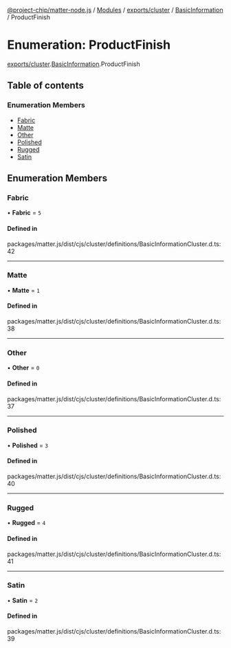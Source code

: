 [@project-chip/matter-node.js](../README.md) / [Modules](../modules.md) / [exports/cluster](../modules/exports_cluster.md) / [BasicInformation](../modules/exports_cluster.BasicInformation.md) / ProductFinish

# Enumeration: ProductFinish

[exports/cluster](../modules/exports_cluster.md).[BasicInformation](../modules/exports_cluster.BasicInformation.md).ProductFinish

## Table of contents

### Enumeration Members

- [Fabric](exports_cluster.BasicInformation.ProductFinish.md#fabric)
- [Matte](exports_cluster.BasicInformation.ProductFinish.md#matte)
- [Other](exports_cluster.BasicInformation.ProductFinish.md#other)
- [Polished](exports_cluster.BasicInformation.ProductFinish.md#polished)
- [Rugged](exports_cluster.BasicInformation.ProductFinish.md#rugged)
- [Satin](exports_cluster.BasicInformation.ProductFinish.md#satin)

## Enumeration Members

### Fabric

• **Fabric** = ``5``

#### Defined in

packages/matter.js/dist/cjs/cluster/definitions/BasicInformationCluster.d.ts:42

___

### Matte

• **Matte** = ``1``

#### Defined in

packages/matter.js/dist/cjs/cluster/definitions/BasicInformationCluster.d.ts:38

___

### Other

• **Other** = ``0``

#### Defined in

packages/matter.js/dist/cjs/cluster/definitions/BasicInformationCluster.d.ts:37

___

### Polished

• **Polished** = ``3``

#### Defined in

packages/matter.js/dist/cjs/cluster/definitions/BasicInformationCluster.d.ts:40

___

### Rugged

• **Rugged** = ``4``

#### Defined in

packages/matter.js/dist/cjs/cluster/definitions/BasicInformationCluster.d.ts:41

___

### Satin

• **Satin** = ``2``

#### Defined in

packages/matter.js/dist/cjs/cluster/definitions/BasicInformationCluster.d.ts:39

